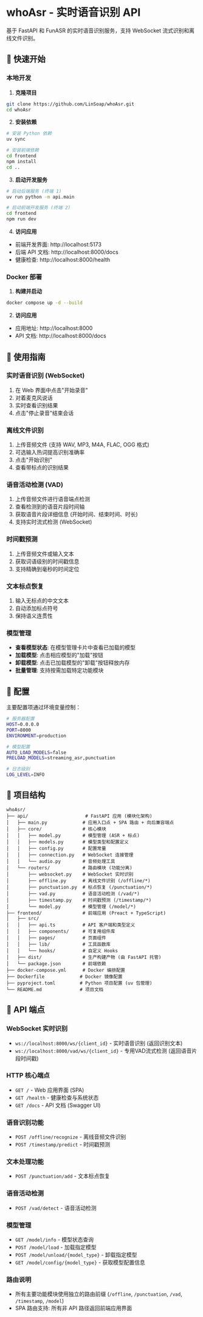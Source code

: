 # whoAsr - 实时语音识别 API

基于 FastAPI 和 FunASR 的实时语音识别服务，支持 WebSocket 流式识别和离线文件识别。

## 🚀 快速开始

### 本地开发

1. **克隆项目**
```bash
git clone https://github.com/LinSoap/whoAsr.git
cd whoAsr
```

2. **安装依赖**
```bash
# 安装 Python 依赖
uv sync

# 安装前端依赖
cd frontend
npm install
cd ..
```

3. **启动开发服务**
```bash
# 启动后端服务 (终端 1)
uv run python -m api.main

# 启动前端开发服务 (终端 2)
cd frontend
npm run dev
```

4. **访问应用**
- 前端开发界面: http://localhost:5173
- 后端 API 文档: http://localhost:8000/docs
- 健康检查: http://localhost:8000/health

### Docker 部署

1. **构建并启动**
```bash
docker compose up -d --build
```

2. **访问应用**
- 应用地址: http://localhost:8000
- API 文档: http://localhost:8000/docs

## 📖 使用指南

### 实时语音识别 (WebSocket)

1. 在 Web 界面中点击"开始录音"
2. 对着麦克风说话
3. 实时查看识别结果
4. 点击"停止录音"结束会话

### 离线文件识别

1. 上传音频文件 (支持 WAV, MP3, M4A, FLAC, OGG 格式)
2. 可选输入热词提高识别准确率
3. 点击"开始识别"
4. 查看带标点的识别结果

### 语音活动检测 (VAD)

1. 上传音频文件进行语音端点检测
2. 查看检测到的语音片段时间轴
3. 获取语音片段详细信息 (开始时间、结束时间、时长)
4. 支持实时流式检测 (WebSocket)

### 时间戳预测

1. 上传音频文件或输入文本
2. 获取词语级别的时间戳信息
3. 支持精确到毫秒的时间定位

### 文本标点恢复

1. 输入无标点的中文文本
2. 自动添加标点符号
3. 保持语义连贯性

### 模型管理

- **查看模型状态**: 在模型管理卡片中查看已加载的模型
- **加载模型**: 点击相应模型的"加载"按钮
- **卸载模型**: 点击已加载模型的"卸载"按钮释放内存
- **批量管理**: 支持按需加载特定功能模块

## 🔧 配置

主要配置项通过环境变量控制：

```bash
# 服务器配置
HOST=0.0.0.0
PORT=8000
ENVIRONMENT=production

# 模型配置
AUTO_LOAD_MODELS=false
PRELOAD_MODELS=streaming_asr,punctuation

# 日志级别
LOG_LEVEL=INFO
```

## 📁 项目结构

```
whoAsr/
├── api/                     # FastAPI 应用 (模块化架构)
│   ├── main.py             # 应用入口点 + SPA 路由 + 向后兼容端点
│   ├── core/               # 核心模块
│   │   ├── model.py        # 模型管理 (ASR + 标点)
│   │   ├── models.py       # 模型类型和配置定义
│   │   ├── config.py       # 配置常量
│   │   ├── connection.py   # WebSocket 连接管理
│   │   └── audio.py        # 音频处理工具
│   └── routers/            # 路由模块 (功能分离)
│       ├── websocket.py    # WebSocket 实时识别
│       ├── offline.py      # 离线文件识别 (/offline/*)
│       ├── punctuation.py  # 标点恢复 (/punctuation/*)
│       ├── vad.py          # 语音活动检测 (/vad/*)
│       ├── timestamp.py    # 时间戳预测 (/timestamp/*)
│       └── model.py        # 模型管理 (/model/*)
├── frontend/               # 前端应用 (Preact + TypeScript)
│   ├── src/
│   │   ├── api.ts          # API 客户端和类型定义
│   │   ├── components/     # 可复用组件库
│   │   ├── pages/          # 页面组件
│   │   ├── lib/            # 工具函数库
│   │   └── hooks/          # 自定义 Hooks
│   ├── dist/               # 生产构建产物 (由 FastAPI 托管)
│   └── package.json        # 前端依赖
├── docker-compose.yml      # Docker 编排配置
├── Dockerfile             # Docker 镜像配置
├── pyproject.toml         # Python 项目配置 (uv 包管理)
└── README.md              # 项目文档
```



## 🔌 API 端点

### WebSocket 实时识别
- `ws://localhost:8000/ws/{client_id}` - 实时语音识别 (返回识别文本)
- `ws://localhost:8000/vad/ws/{client_id}` - 专用VAD流式检测 (返回语音片段时间戳)

### HTTP 核心端点
- `GET /` - Web 应用界面 (SPA)
- `GET /health` - 健康检查与系统状态
- `GET /docs` - API 文档 (Swagger UI)

### 语音识别功能
- `POST /offline/recognize` - 离线音频文件识别
- `POST /timestamp/predict` - 时间戳预测

### 文本处理功能
- `POST /punctuation/add` - 文本标点恢复

### 语音活动检测
- `POST /vad/detect` - 语音活动检测

### 模型管理
- `GET /model/info` - 模型状态查询
- `POST /model/load` - 加载指定模型
- `POST /model/unload/{model_type}` - 卸载指定模型
- `GET /model/config/{model_type}` - 获取模型配置信息

### 路由说明
- 所有主要功能模块使用独立的路由前缀 (`/offline`, `/punctuation`, `/vad`, `/timestamp`, `/model`)
- SPA 路由支持: 所有非 API 路径返回前端应用界面
